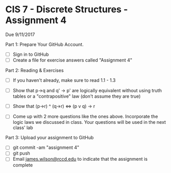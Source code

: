 # CIS 7 - Discrete Structures - Assignment 4
Due 9/11/2017

Part 1: Prepare Your GitHub Account.

  - [ ]  Sign in to GitHub    
  - [ ]  Create a file for exercise answers called "Assignment 4"

Part 2: Reading & Exercises

  - [ ] If you haven't already, make sure to read 1.1 - 1.3  
  - [ ] Show that p->q and q' -> p' are logically equivalent without using truth tables or a "contrapositive" law (don't assume they are true)
  - [ ] Show that (p->r) ^ (q->r) <=> (p v q) -> r
  - [ ] Come up with 2 more questions like the ones above.  Incorporate the logic laws we discussed in class.  Your questions will be used in the next class' lab
  

Part 3: Upload your assignment to GitHub

  - [ ] git commit -am "assignment 4"
  - [ ] git push
  - [ ] Email james.wilson@rccd.edu to indicate that the assignment is complete
